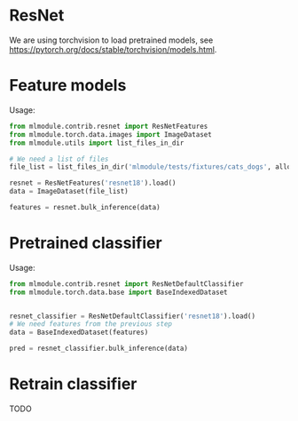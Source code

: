 # ResNet

We are using torchvision to load pretrained models, see https://pytorch.org/docs/stable/torchvision/models.html.

# Feature models

Usage:

```python
from mlmodule.contrib.resnet import ResNetFeatures
from mlmodule.torch.data.images import ImageDataset
from mlmodule.utils import list_files_in_dir

# We need a list of files
file_list = list_files_in_dir('mlmodule/tests/fixtures/cats_dogs', allowed_extensions='jpg')

resnet = ResNetFeatures('resnet18').load()
data = ImageDataset(file_list)

features = resnet.bulk_inference(data)
```

# Pretrained classifier

Usage:

```python
from mlmodule.contrib.resnet import ResNetDefaultClassifier
from mlmodule.torch.data.base import BaseIndexedDataset


resnet_classifier = ResNetDefaultClassifier('resnet18').load()
# We need features from the previous step
data = BaseIndexedDataset(features)

pred = resnet_classifier.bulk_inference(data)
```

# Retrain classifier

TODO
